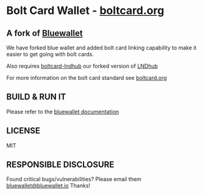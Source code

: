 # Bolt Card Wallet - [boltcard.org](https://boltcard.org)

## A fork of [Bluewallet](https://bluewallet.io/)

We have forked blue wallet and added bolt card linking capability to make it easier to get going with bolt cards.

Also requires [boltcard-lndhub](https://github.com/boltcard/boltcard-lndhub) our forked version of [LNDhub](https://bluewallet.io/) 

For more information on the bolt card standard see [boltcard.org](https://boltcard.org)

## BUILD & RUN IT

Please refer to the [bluewallet documentation](https://github.com/bluewallet/bluewallet)


## LICENSE

MIT

## RESPONSIBLE DISCLOSURE

Found critical bugs/vulnerabilities? Please email them bluewallet@bluewallet.io
Thanks!
